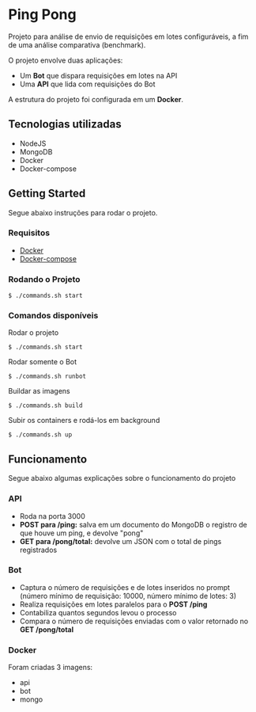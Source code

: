 # Ping Pong

Projeto para análise de envio de requisições em lotes configuráveis, a fim de uma análise comparativa (benchmark).

O projeto envolve duas aplicações:
* Um **Bot** que dispara requisições em lotes na API
* Uma **API** que lida com requisições do Bot

A estrutura do projeto foi configurada em um **Docker**.

## Tecnologias utilizadas

* NodeJS
* MongoDB
* Docker
* Docker-compose

## Getting Started

Segue abaixo instruções para rodar o projeto.

### Requisitos

* [Docker](https://docs.docker.com/install/) 
* [Docker-compose](https://docs.docker.com/compose/install/) 

### Rodando o Projeto

```
$ ./commands.sh start
```

### Comandos disponíveis

Rodar o projeto

```
$ ./commands.sh start
```

Rodar somente o Bot

```
$ ./commands.sh runbot
```

Buildar as imagens

```
$ ./commands.sh build
```

Subir os containers e rodá-los em background

```
$ ./commands.sh up
```

## Funcionamento

Segue abaixo algumas explicações sobre o funcionamento do projeto

### API

* Roda na porta 3000
* **POST para /ping:** salva em um documento do MongoDB o registro de que houve um ping, e devolve "pong"
* **GET para /pong/total:** devolve um JSON com o total de pings registrados

### Bot

* Captura o número de requisições e de lotes inseridos no prompt (número mínimo de requisição: 10000, número mínimo de lotes: 3)
* Realiza requisições em lotes paralelos para o **POST /ping**
* Contabiliza quantos segundos levou o processo
* Compara o número de requisições enviadas com o valor retornado no **GET /pong/total**

### Docker

Foram criadas 3 imagens:

* api
* bot
* mongo 